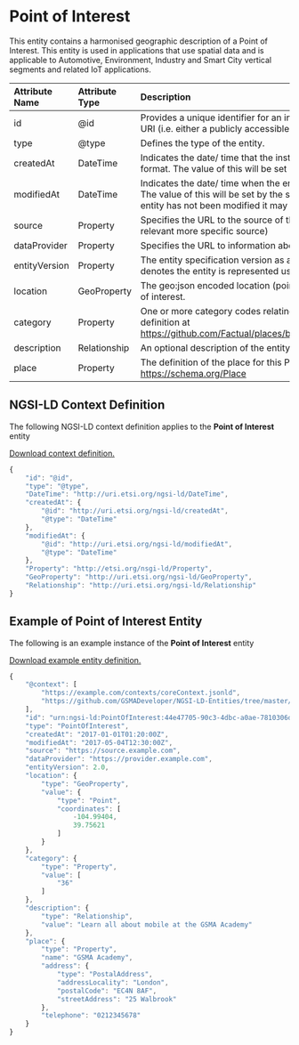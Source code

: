 # Point of Interest
This entity contains a harmonised geographic description of a Point of Interest. This entity is used in applications that use spatial data and is applicable to Automotive, Environment, Industry and Smart City vertical segments and related IoT applications.

| Attribute Name | Attribute Type | Description | Constraint |
|:--- |:--- |:--- |:---:|
| id | @id | Provides a unique identifier for an instance of the entity either in the form of a URI (i.e. either a publicly accessible URL or a URN). | Mandatory |
| type | @type | Defines the type of the entity. | Mandatory |
| createdAt | DateTime | Indicates the date/ time that the instance of the entity was created in ISO 8601 format. The value of this will be set by the server when the entity was created. | Mandatory |
| modifiedAt | DateTime | Indicates the date/ time when the entity was last modified in ISO 8601 format. The value of this will be set by the server when the entity was modified, if the entity has not been modified it may have a null value. | Optional |
| source | Property | Specifies the URL to the source of this data (either organisation or where relevant more specific source) | Recommended |
| dataProvider | Property | Specifies the URL to information about the provider of this information | Recommended |
| entityVersion | Property | The entity specification version as a number. A version number of 2.0 or later denotes the entity is represented using NGSI-LD | Recommended |
| location | GeoProperty | The geo:json encoded location (point, polygon, multi-polygon etc) of this point of interest. | Mandatory |
| category | Property | One or more category codes relating to this point of interest as per the taxonomy definition at https://github.com/Factual/places/blob/master/categories/factual_taxonomy.json | Mandatory |
| description | Relationship | An optional description of the entity. | Recommended |
| place | Property | The definition of the place for this Point Of Interest. See https://schema.org/Place | Optional |

## NGSI-LD Context Definition
The following NGSI-LD context definition applies to the **Point of Interest** entity

[Download context definition.](../examples/Point-of-Interest-context.jsonld)

```JavaScript
{
    "id": "@id",
    "type": "@type",
    "DateTime": "http://uri.etsi.org/ngsi-ld/DateTime",
    "createdAt": {
        "@id": "http://uri.etsi.org/ngsi-ld/createdAt",
        "@type": "DateTime"
    },
    "modifiedAt": {
        "@id": "http://uri.etsi.org/ngsi-ld/modifiedAt",
        "@type": "DateTime"
    },
    "Property": "http://etsi.org/nsgi-ld/Property",
    "GeoProperty": "http://uri.etsi.org/ngsi-ld/GeoProperty",
    "Relationship": "http://uri.etsi.org/ngsi-ld/Relationship"
}
```
## Example of Point of Interest Entity
The following is an example instance of the **Point of Interest** entity

[Download example entity definition.](../examples/Point-of-Interest.jsonld)

```JavaScript
{
    "@context": [
        "https://example.com/contexts/coreContext.jsonld",
        "https://github.com/GSMADeveloper/NGSI-LD-Entities/tree/master/examples/Point-of-Interest-context.jsonld"
    ],
    "id": "urn:ngsi-ld:PointOfInterest:44e47705-90c3-4dbc-a0ae-7810306de5e9",
    "type": "PointOfInterest",
    "createdAt": "2017-01-01T01:20:00Z",
    "modifiedAt": "2017-05-04T12:30:00Z",
    "source": "https://source.example.com",
    "dataProvider": "https://provider.example.com",
    "entityVersion": 2.0,
    "location": {
        "type": "GeoProperty",
        "value": {
            "type": "Point",
            "coordinates": [
                -104.99404,
                39.75621
            ]
        }
    },
    "category": {
        "type": "Property",
        "value": [
            "36"
        ]
    },
    "description": {
        "type": "Relationship",
        "value": "Learn all about mobile at the GSMA Academy"
    },
    "place": {
        "type": "Property",
        "name": "GSMA Academy",
        "address": {
            "type": "PostalAddress",
            "addressLocality": "London",
            "postalCode": "EC4N 8AF",
            "streetAddress": "25 Walbrook"
        },
        "telephone": "0212345678"
    }
}
```

